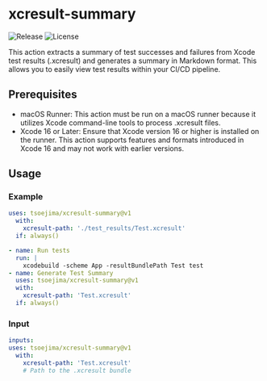 # xcresult-summary

![Release](https://img.shields.io/github/v/release/tsoejima/xcresult-summary)
![License](https://img.shields.io/github/license/tsoejima/xcresult-summary)

This action extracts a summary of test successes and failures from Xcode test
results (.xcresult) and generates a summary in Markdown format. This allows you
to easily view test results within your CI/CD pipeline.

## Prerequisites

- macOS Runner: This action must be run on a macOS runner because it utilizes
  Xcode command-line tools to process .xcresult files.
- Xcode 16 or Later: Ensure that Xcode version 16 or higher is installed on the
  runner. This action supports features and formats introduced in Xcode 16 and
  may not work with earlier versions.

## Usage

### Example

```yaml
uses: tsoejima/xcresult-summary@v1
  with:
    xcresult-path: './test_results/Test.xcresult'
  if: always()
```

```yaml
- name: Run tests
  run: |
    xcodebuild -scheme App -resultBundlePath Test test
- name: Generate Test Summary
  uses: tsoejima/xcresult-summary@v1
  with:
    xcresult-path: 'Test.xcresult'
  if: always()
```

### Input

```yaml
inputs:
uses: tsoejima/xcresult-summary@v1
  with:
    xcresult-path: 'Test.xcresult'
    # Path to the .xcresult bundle
```
